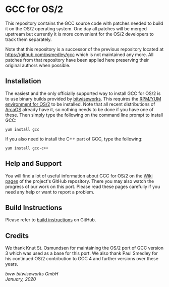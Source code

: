 GCC for OS/2
============

This repository contains the GCC source code with patches needed to build it on
the OS/2 operating system. One day all patches will be merged upstream but
currently it is more convenient for the OS/2 developers to track them
separately.

Note that this repository is a successor of the previous repository located at
<https://github.com/psmedley/gcc> which is not maintained any more. All patches
from that repository have been applied here preserving their original authors
when possible.

Installation
------------

The easiest and the only officially supported way to install GCC for OS/2 is to
use binary builds provided by [bitwiseworks](https://www.bitwiseworks.com/).
This requires the [RPM/YUM environment for
OS/2](http://trac.netlabs.org/rpm/wiki) to be installed. Note that all recent
distributions of [ArcaOS](https://www.arcanoae.com/arcaos/) already have it, so
nothing needs to be done if you have one of these. Then simply type the
following on the command line prompt to install GCC:

~~~~~~~~~~~~~~~~~~~~~~~~~~~~~~~~~~~~~~~~~~~~~~~~~~~~~~~~~~~~~~~~~~~~~~~~~~~~~~~~
yum install gcc
~~~~~~~~~~~~~~~~~~~~~~~~~~~~~~~~~~~~~~~~~~~~~~~~~~~~~~~~~~~~~~~~~~~~~~~~~~~~~~~~

If you also need to install the C++ part of GCC, type the following:

~~~~~~~~~~~~~~~~~~~~~~~~~~~~~~~~~~~~~~~~~~~~~~~~~~~~~~~~~~~~~~~~~~~~~~~~~~~~~~~~
yum install gcc-c++
~~~~~~~~~~~~~~~~~~~~~~~~~~~~~~~~~~~~~~~~~~~~~~~~~~~~~~~~~~~~~~~~~~~~~~~~~~~~~~~~

Help and Support
----------------

You will find a lot of useful information about GCC for OS/2 on the [Wiki
pages](https://github.com/bitwiseworks/gcc-os2/wiki) of the project's  GitHub
repository. There you may also watch the progress of our work on this port.
Please read these pages carefully if you need any help or want to report a
problem.

Build Instructions
------------------

Please refer to [build
instructions](https://github.com/bitwiseworks/gcc-os2/wiki/Developers#building-gcc)
on GitHub.

Credits
-------

We thank Knut St. Osmundsen for maintaining the OS/2 port of GCC version 3 which
was used as a base for this port. We also thank Paul Smedley for his continued
OS/2 contribution to GCC 4 and further versions over these years.

*bww bitwiseworks GmbH*  
*January, 2020*
